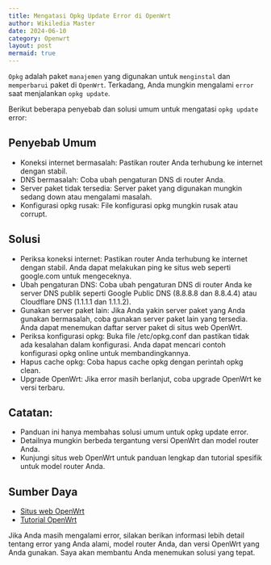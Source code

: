 ```yaml
---
title: Mengatasi Opkg Update Error di OpenWrt
author: Wikiledia Master
date: 2024-06-10
category: Openwrt
layout: post
mermaid: true
---
```


`Opkg` adalah paket `manajemen` yang digunakan untuk `menginstal` dan `memperbarui` paket di `OpenWrt`. Terkadang, Anda mungkin mengalami `error` saat menjalankan `opkg update`.

Berikut beberapa penyebab dan solusi umum untuk mengatasi `opkg update` error:

## Penyebab Umum

- Koneksi internet bermasalah: Pastikan router Anda terhubung ke internet dengan stabil.
- DNS bermasalah: Coba ubah pengaturan DNS di router Anda.
- Server paket tidak tersedia: Server paket yang digunakan mungkin sedang down atau mengalami masalah.
- Konfigurasi opkg rusak: File konfigurasi opkg mungkin rusak atau corrupt.

## Solusi

- Periksa koneksi internet: Pastikan router Anda terhubung ke internet dengan stabil. Anda dapat melakukan ping ke situs web seperti google.com untuk mengeceknya.
- Ubah pengaturan DNS: Coba ubah pengaturan DNS di router Anda ke server DNS publik seperti Google Public DNS (8.8.8.8 dan 8.8.4.4) atau Cloudflare DNS (1.1.1.1 dan 1.1.1.2).
- Gunakan server paket lain: Jika Anda yakin server paket yang Anda gunakan bermasalah, coba gunakan server paket lain yang tersedia. Anda dapat menemukan daftar server paket di situs web OpenWrt.
- Periksa konfigurasi opkg: Buka file /etc/opkg.conf dan pastikan tidak ada kesalahan dalam konfigurasi. Anda dapat mencari contoh konfigurasi opkg online untuk membandingkannya.
- Hapus cache opkg: Coba hapus cache opkg dengan perintah opkg clean.
- Upgrade OpenWrt: Jika error masih berlanjut, coba upgrade OpenWrt ke versi terbaru.

## Catatan:

- Panduan ini hanya membahas solusi umum untuk opkg update error.
- Detailnya mungkin berbeda tergantung versi OpenWrt dan model router Anda.
- Kunjungi situs web OpenWrt untuk panduan lengkap dan tutorial spesifik untuk model router Anda.

## Sumber Daya

- [Situs web OpenWrt](https://openwrt.org/downloads)
- [Tutorial OpenWrt](https://openwrt.org/docs/guide-user/start)

Jika Anda masih mengalami error, silakan berikan informasi lebih detail tentang error yang Anda alami, model router Anda, dan versi OpenWrt yang Anda gunakan. Saya akan membantu Anda menemukan solusi yang tepat.
